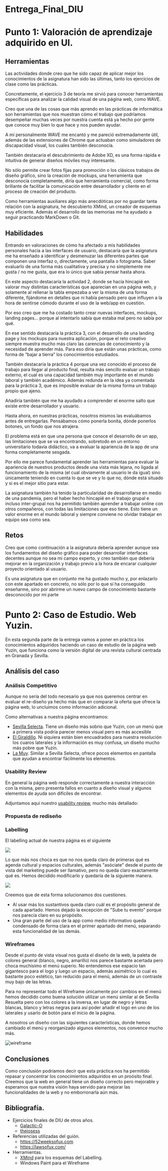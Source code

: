 # Entrega_Final_DIU

# Punto 1: Valoración de aprendizaje adquirido en UI.
## Herramientas 
Las actividades donde creo que he sido capaz de aplicar mejor los conocimientos de la asignatura han sido las últimas, tanto los ejercicios de clase como las prácticas.

Concretamente, el ejercicio 3 de teoría me sirvió para conocer herramientas específicas para analizar la calidad visual de una página web, como WAVE.

Creo que una de las cosas que más aprendo en las prácticas de informática son herramientas que nos muestran cómo el trabajo que podríamos desempeñar muchas veces por nuestra cuenta está ya hecho por gente que conoce muy bien lo que hace y nos pueden ayudar. 

A  mí personalmente WAVE me encantó y me pareció extremadamente útil, además de las extensiones de Chrome que actuaban como simuladores de discapacidad visual, los cuales también desconocía.

También destacaría el descubrimiento de Adobe XD, es una forma rápida e intuitiva de generar diseños móviles muy interesante. 

No sólo permite crear fotos fijas para promoción o los clásicos trabajos de diseño gráfico, sino la creación de mockups, una herramienta que desconocía completamente, diría que herramienta comercial, como forma brillante de facilitar la comunicación entre desarrollador y cliente en el proceso de creación del producto. 

Como herramientas auxiliares algo más anecdóticas por no guardar tanta relación con la asignatura, he descubierto XMind, un creador de esquemas muy eficiente. Además el desarrollo de las memorias me ha ayudado a seguir practicando MarkDown o Git.



## Habilidades 

Entrando en valoraciones de cómo ha afectado a mis habilidades personales hacia a las interfaces de usuario, destacaría que la asignatura me ha enseñado a identificar y desmenuzar las diferentes partes que componen una interfaz o, directamente, una pantalla o fotograma. Saber evaluarlo de una forma más cualitativa y precisa y no simplemente me gusta / no me gusta, que era lo único que sabía pensar hasta ahora. 

En este aspecto destacaría la actividad 2, donde se hacía hincapié en valorar muy distintas características que aparecían en una página web, y solamente al rellenar la tabla empezaba a ver la misma de una forma diferente, fijándome en detalles que ni había pensado pero que influyen a la hora de sentirse cómodo durante el uso de la web/app en cuestión.

 Por eso creo que me ha costado tanto crear nuevas interfaces, mockups, landing pages… porque al intentarlo sabía que estaba mal pero no sabía por qué.

En ese sentido destacaría la práctica 3, con el desarrollo de una landing page y los mockups para nuestra aplicación, porque el reto creativo siempre muestra mucho más claro las carencias de conocimiento y la necesidad de aprender más. Para eso diría que están unas prácticas, como forma de “bajar a tierra” los conocimientos estudiados. 

También destacaría la práctica 4 porque una vez conocido el proceso de trabajo para llegar al producto final, resulta más sencillo evaluar un trabajo externo, el cual es una capacidad también muy importante en el mundo laboral y también académico. Además redunda en la idea ya comentada para la práctica 3, que es imposible evaluar de la misma forma un trabajo propio que ajeno.

Añadiría también que me ha ayudado a comprender el enorme salto que existe entre desarrollador y usuario. 

Hasta ahora, en nuestras prácticas, nosotros mismos las evaluábamos antes de entregarlas. Pensábamos cómo ponerla bonita, dónde ponerlos botones, un fondo que nos atrajera. 

El problema está en que una persona que conoce el desarrollo de un app, las limitaciones que se va encontrando, sobretodo en un entorno universitario todavía didáctico, va a evaluar la apariencia de la app de una forma completamente sesgada.

Por ello me parece fundamental aprender las herramientas para evaluar la apariencia de nuestros productos desde una vista más lejana, no ligada al funcionamiento de la misma (el cual obviamente al usuario le da igual) sino únicamente teniendo en cuenta lo que se ve y lo que no, dónde está situado y si es el mejor sitio para estar.

La asignatura también ha tenido la particularidad de desarrollarse en medio de una pandemia, pero el haber hecho hincapié en el trabajo grupal e incluso inter-grupal nos ha permitido también aprender a trabajar online con otros compañeros, con todas las limitaciones que eso tiene. 
Esto tiene un valor enorme en el mundo laboral y siempre conviene no olvidar trabajar en equipo sea como sea.
## Retos
Creo que como continuación a la asignatura debería aprender aunque sea los fundamentos del diseño gráfico para poder desarrollar interfaces decentes aunque no sea mi campo experto, y creo también que debería mejorar en la organización y trabajo previo a la hora de encarar cualquier proyecto orientado al usuario.

Es una asignatura que en conjunto me ha gustado mucho y, por enlazarlo con este apartado en concreto, no sólo por lo que sí ha conseguido enseñarme, sino por abrirme un nuevo campo de conocimiento bastante desconocido por mi parte
# Punto 2: Caso de Estudio. Web Yuzin.

En esta segunda parte de la entrega vamos a poner en práctica los conocimientos adquiridos haciendo un caso de estudio de la página web Yuzin, que funciona como la versión digital de una revista cultural centrada en Granada y Sevilla.


## Análisis del caso
### Análisis Competitivo
Aunque no sería del todo necesario ya que nos queremos centrar en evaluar el re-diseño ya hecho más que en comparar la oferta que ofrece la página web, lo uncluimos como información adicional.

Como alternativas a nuestra página encontramos:
- [Sevilla Selecta](https://www.sevillaselecta.es/page/2/). Tiene un diseño más sobrio que Yuzin, con un menú que a primera vista podría parecer menos visual pero es más accesible
- [El Giraldillo](https://elegirhoy.com/). Ni siquiera están bien encuadrados para nuestra resolución los cuaros laterales y la información es muy confusa, un diseño mucho más pobre que Yuzin.
- [La Muy](https://lamuy.es/). Similar a Sevilla Selecta, ofrece pocos elementos en pantalla que ayudan a encontrar fácilmente los elementos.
### Usability Review
En general la página web responde correctamente a nuestra interacción con la misma, pero presenta fallos en cuanto a diseño visual y algunos elementos de ayuda son difíciles de encontrar.

Adjuntamos aquí nuestro [usability review](https://github.com/vazquezpaco98/Entrega_Final_DIU/blob/main/docs/Usability-Review.pdf), mucho más detallado:
### Propuesta de rediseño

### Labelling
El labelling actual de nuestra página es el siguiente 

![](docs\main_or.png)

Lo que más nos choca es que no nos queda claro de primeras qué es agenda cultural y espacios culturales, además "asóciate" desde el punto de vista del marketing puede ser llamativo, pero no queda claro exactamente qué es. Hemos decidido modificarlo y quedaría de la siguiente manera.

![](docs\main_mod.png)

Creemos que de esta forma solucionamos dos cuestiones.
- Al usar más los sustantivos queda claro cuál es el propósito general de cada apartado. Hemos dejado la excepción de "Sube tu evento" porque nos parecía claro en su propósito.
- Una gran parte del uso de la app como medio informativo queda condensado de forma clara en el primer apartado del menú, separando esta funcionalidad de las demás.
### Wireframes
Desde el punto de vista visual nos gusta el diseño de la web, la paleta de colores general (blanco, negro, amarillo) nos parece bastante acertada pero choca muchísimo el menú superio. No entendemos ese espacio tan gigantesco para el logo y luego un espacio, además asimétrico lo cual es bastante poco estético, tan reducido para el menú, además de un contraste muy bajo de las letras.

Para no representar todo el Wireframe únicamente por cambios en el menú hemos decidido como buena solución utilizar un menú similar al de Sevilla Resuelta pero con los colores a la inversa, en lugar de negro y letras blancas, blanco y letras negras para así poder añadir el logo en uno de los laterales y usarlo de botón para el inicio de la página.   

A nosotros un diseño con las siguientes características, donde hemos cambiado el menú y reorganizado algunos elementos, nos convence mucho más.

![wireframe](https://github.com/vazquezpaco98/Entrega_Final_DIU/blob/main/docs/WIREFRAME.png)
## Conclusiones 

Como conclusión podríamos decir que esta práctica nos ha permitido repasar y concentrar los conocimientos adquiridos en un proósito final. Creemos que la web en general tiene un diseño correcto pero mejorable y esperamos que nuestra visión haya servido para mejorar las funcionalidades de la web y no emborronarla aún más.

## Bibliografía.
- Ejercicios finales de DIU de otros años.
    - [Galactic-O](https://github.com/Galactic-O/DIU-TrabajoFinal-2020)
    - [thejosess](https://github.com/thejosess/DIU20_EjercicioFinal)
- Referencias utilizadas del guión.
    - https://52weeksofux.com
    - https://lawsofux.com/
- Herramientas.
    - [XMind](https://www.xmind.net/) para los esquemas del Labelling.
    - Windows Paint para el Wireframe
    
